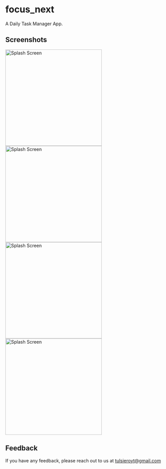 # focus_next

A Daily Task Manager App.

##  Screenshots
<img src="https://github.com/tulsieroyt/focus_next/assets/128843282/760428ac-30f9-4759-9c72-b1aff7cd1208" alt="Splash Screen" width="300">
<img src="https://github.com/tulsieroyt/focus_next/assets/128843282/dcc17d47-5352-4fdc-b01b-ce8ecb086a97" alt="Splash Screen" width="300">
<img src="https://github.com/tulsieroyt/focus_next/assets/128843282/c0538799-3bd4-4c76-aefd-9c90577c7ac3" alt="Splash Screen" width="300">
<img src="https://github.com/tulsieroyt/focus_next/assets/128843282/3d708ea5-3e1a-4c22-b3c4-64d6f1fefae0" alt="Splash Screen" width="300">

## Feedback
If you have any feedback, please reach out to us at tulsieroyt@gmail.com
